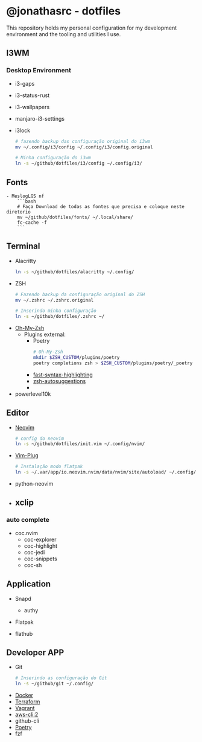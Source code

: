 # @jonathasrc - dotfiles

This repository holds my personal configuration for my development environment
and the tooling and utilities I use.
## I3WM
### Desktop Environment

- i3-gaps
- i3-status-rust
- i3-wallpapers
- manjaro-i3-settings
- i3lock

    ```bash
    # fazendo backup das configuração original do i3wm
    mv ~/.config/i3/config ~/.config/i3/config.original

    # Minha configuração do i3wm 
    ln -s ~/github/dotfiles/i3/config ~/.config/i3/
    ```
## Fonts
    - MeslogLGS nf
        ```bash 
        # Faça Download de todas as fontes que precisa e coloque neste diretorio
        mv ~̣/github/dotfiles/fonts/ ~/.local/share/
        fc-cache -f
        ```
## Terminal
- Alacritty
    ```bash
    ln -s ~/github/dotfiles/alacritty ~/.config/
    ```
- ZSH
    ```bash
    # Fazendo backup da configuração original do ZSH
    mv ~/.zshrc ~/.zshrc.original

    # Inserindo minha configuração 
    ln -s ~/github/dotfiles/.zshrc ~/

    ```
- [Oh-My-Zsh](https://ohmyz.sh/#install)
   - Plugins external:
      - Poetry
          ```bash
          # Oh-My-Zsh
          mkdir $ZSH_CUSTOM/plugins/poetry
          poetry completions zsh > $ZSH_CUSTOM/plugins/poetry/_poetry
          ```
      - [fast-syntax-highlighting](https://github.com/zdharma/fast-syntax-highlighting)
      - [zsh-autosuggestions](https://github.com/zsh-users/zsh-autosuggestions)
      - 
- powerlevel10k

## Editor
 - [Neovim](https://github.com/neovim/neovim)
     ```bash
     # config do neovim
     ln -s ~/github/dotfiles/init.vim ~/.config/nvim/
     ```
 - [Vim-Plug](https://github.com/junegunn/vim-plug)
     ```bash 
     # Instalação modo flatpak
     ln -s ~/.var/app/io.neovim.nvim/data/nvim/site/autoload/ ~/.config/nvim/
     ```
 - python-neovim
 - xclip
     -
### auto complete
 - coc.nvim
    - coc-explorer
    - coc-highlight
    - coc-jedi
    - coc-snippets
    - coc-sh

## Application
- Snapd
   - authy
- Flatpak

- flathub
## Developer APP
 - Git
     ```bash
     # Inserindo as configuração do Git
     ln -s ~/github/git ~/.config/
     ```
 - [Docker](https://www.docker.com/)
 - [Terraform](https://www.terraform.io/docs/index.html#get-started)
 - [Vagrant](https://www.vagrantup.com/)
 - [aws-cli:2](https://docs.aws.amazon.com/cli/latest/userguide/install-cliv2.html)
 - github-cli
 - [Poetry](https://python-poetry.org/docs/)
 - fzf

